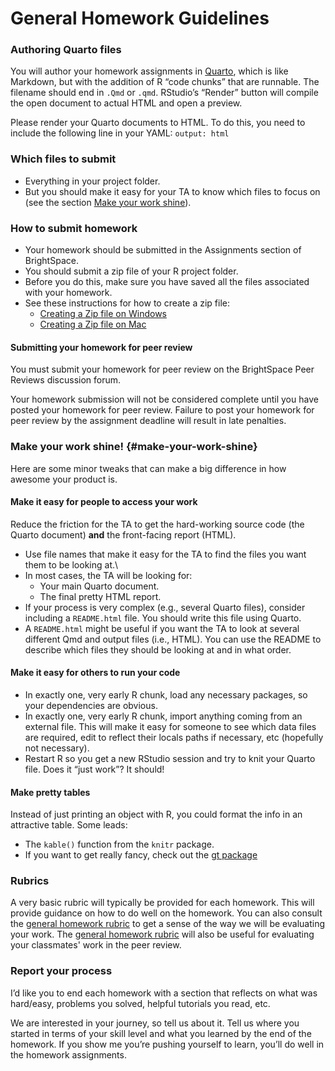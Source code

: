 # General Homework Guidelines

### Authoring Quarto files

You will author your homework assignments in
[Quarto](https://quarto.org/), which is like Markdown, but with the
addition of R “code chunks” that are runnable. The filename should end
in `.Qmd` or `.qmd`. RStudio’s “Render” button will compile the open
document to actual HTML and open a preview.

Please render your Quarto documents to HTML. To do this, you need to
include the following line in your YAML: `output: html`

### Which files to submit

-   Everything in your project folder.
-   But you should make it easy for your TA to know which files to focus
    on (see the section [Make your work shine](#make-your-work-shine)).

### How to submit homework

-   Your homework should be submitted in the Assignments section of
    BrightSpace.
-   You should submit a zip file of your R project folder.
-   Before you do this, make sure you have saved all the files
    associated with your homework.
-   See these instructions for how to create a zip file:
    -   [Creating a Zip file on
        Windows](https://support.microsoft.com/en-us/windows/zip-and-unzip-files-8d28fa72-f2f9-712f-67df-f80cf89fd4e5)
    -   [Creating a Zip file on
        Mac](https://support.apple.com/en-in/guide/mac-help/mchlp2528/mac#:~:text=On%20your%20Mac%2C%20in%20a,zip%20extension.)

#### Submitting your homework for peer review

You must submit your homework for peer review on the BrightSpace Peer
Reviews discussion forum.

Your homework submission will not be considered complete until you have
posted your homework for peer review. Failure to post your homework for
peer review by the assignment deadline will result in late penalties.

### Make your work shine! {#make-your-work-shine}

Here are some minor tweaks that can make a big difference in how awesome
your product is.

#### Make it easy for people to access your work

Reduce the friction for the TA to get the hard-working source code (the
Quarto document) **and** the front-facing report (HTML).

-   Use file names that make it easy for the TA to find the files you
    want them to be looking at.\
-   In most cases, the TA will be looking for:
    -   Your main Quarto document.
    -   The final pretty HTML report.
-   If your process is very complex (e.g., several Quarto files),
    consider including a `README.html` file. You should write this file
    using Quarto.
-   A `README.html` might be useful if you want the TA to look at
    several different Qmd and output files (i.e., HTML). You can use the
    README to describe which files they should be looking at and in what
    order.

#### Make it easy for others to run your code

-   In exactly one, very early R chunk, load any necessary packages, so
    your dependencies are obvious.
-   In exactly one, very early R chunk, import anything coming from an
    external file. This will make it easy for someone to see which data
    files are required, edit to reflect their locals paths if necessary,
    etc (hopefully not necessary).
-   Restart R so you get a new RStudio session and try to knit your
    Quarto file. Does it “just work”? It should!

#### Make pretty tables

Instead of just printing an object with R, you could format the info in
an attractive table. Some leads:

-   The `kable()` function from the `knitr` package.
-   If you want to get really fancy, check out the [gt
    package](https://gt.rstudio.com/)

### Rubrics

A very basic rubric will typically be provided for each homework. This
will provide guidance on how to do well on the homework. You can also
consult the [general homework rubric](general-rubric.md) to get a sense
of the way we will be evaluating your work. The [general homework
rubric](general-rubric.md) will also be useful for evaluating your
classmates' work in the peer review.

### Report your process

I’d like you to end each homework with a section that reflects on what
was hard/easy, problems you solved, helpful tutorials you read, etc.

We are interested in your journey, so tell us about it. Tell us where
you started in terms of your skill level and what you learned by the end
of the homework. If you show me you’re pushing yourself to learn, you’ll
do well in the homework assignments.
